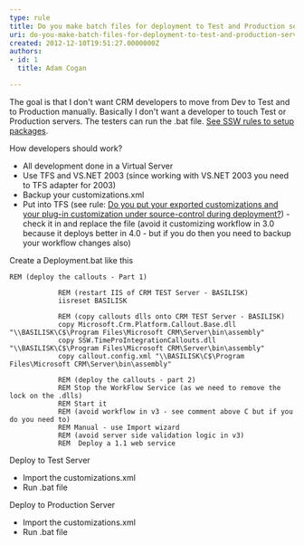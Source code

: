 ```yaml
---
type: rule
title: Do you make batch files for deployment to Test and Production servers? (CRM 4 Only)
uri: do-you-make-batch-files-for-deployment-to-test-and-production-servers-crm-4-only
created: 2012-12-10T19:51:27.0000000Z
authors:
- id: 1
  title: Adam Cogan

---
```


 
The goal is that I don't want CRM developers to move from Dev to Test and to Production manually. Basically I don't want a developer to touch Test or Production servers. The testers can run the .bat file. [See SSW rules to setup packages](http&#58;//www.ssw.com.au/ssw/Standards/Rules/RulesToBetterSetups.aspx).
 
How developers should work?

- All development done in a Virtual Server
- Use TFS and VS.NET 2003 (since working with VS.NET 2003 you need to TFS adapter for 2003)
- Backup your customizations.xml
- Put into TFS (see rule: [Do you put your exported customizations and your plug-in customization under source-control during deployment?](/Pages/Put-your-exported-customizations-and-your-plug-in-customization-under-source-control-during-deployment.aspx)) - check it in and replace the file (avoid it customizing workflow in 3.0 because it deploys better in 4.0 - but if you do then you need to backup your workflow changes also)


Create a Deployment.bat like this


```
REM (deploy the callouts - Part 1)

            REM (restart IIS of CRM TEST Server - BASILISK)
            iisreset BASILISK

            REM (copy callouts dlls onto CRM TEST Server - BASILISK)
            copy Microsoft.Crm.Platform.Callout.Base.dll "\\BASILISK\C$\Program Files\Microsoft CRM\Server\bin\assembly"            
            copy SSW.TimeProIntegrationCallouts.dll "\\BASILISK\C$\Program Files\Microsoft CRM\Server\bin\assembly"            
            copy callout.config.xml "\\BASILISK\C$\Program Files\Microsoft CRM\Server\bin\assembly" 
            
            REM (deploy the callouts - part 2)
            REM Stop the WorkFlow Service (as we need to remove the lock on the .dlls)
            REM Start it 
            REM (avoid workflow in v3 - see comment above C but if you do you need to)
            REM Manual - use Import wizard
            REM (avoid server side validation logic in v3)
            REM  Deploy a 1.1 web service
```


Deploy to Test Server

- Import the customizations.xml
- Run .bat file




Deploy to Production Server

- Import the customizations.xml
- Run .bat file


